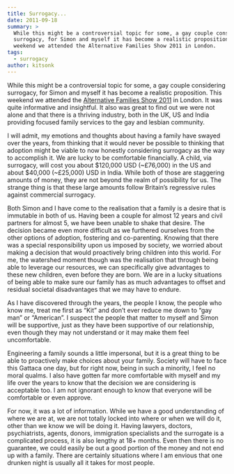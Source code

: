 ```yaml
---
title: Surrogacy...
date: 2011-09-18
summary: >
  While this might be a controversial topic for some, a gay couple considering
  surrogacy, for Simon and myself it has become a realistic proposition.  This
  weekend we attended the Alternative Families Show 2011 in London.
tags:
  - surrogacy
author: kitsonk
---
```


While this might be a controversial topic for some, a gay couple considering
surrogacy, for Simon and myself it has become a realistic proposition. This
weekend we attended the
[Alternative Families Show 2011](https://twitter.com/altfamshow) in London. It
was quite informative and insightful. It also was great to find out we were not
alone and that there is a thriving industry, both in the UK, US and India
providing focused family services to the gay and lesbian community.

I will admit, my emotions and thoughts about having a family have swayed over
the years, from thinking that it would never be possible to thinking that
adoption might be viable to now honestly considering surrogacy as the way to
accomplish it. We are lucky to be comfortable financially. A child, via
surrogacy, will cost you about $120,000 USD (~£76,000) in the US and about
$40,000 (~£25,000) USD in India. While both of those are staggering amounts of
money, they are not beyond the realm of possibility for us. The strange thing is
that these large amounts follow Britain’s regressive rules against commercial
surrogacy.

Both Simon and I have come to the realisation that a family is a desire that is
immutable in both of us. Having been a couple for almost 12 years and civil
partners for almost 5, we have been unable to shake that desire. The decision
became even more difficult as we furthered ourselves from the other options of
adoption, fostering and co-parenting. Knowing that there was a special
responsibility upon us imposed by society, we worried about making a decision
that would proactively bring children into this world. For me, the watershed
moment though was the realisation that through being able to leverage our
resources, we can specifically give advantages to these new children, even
before they are born. We are in a lucky situations of being able to make sure
our family has as much advantages to offset and residual societal disadvantages
that we may have to endure.

As I have discovered through the years, the people I know, the people who know
me, treat me first as “Kit” and don’t ever reduce me down to “gay man” or
“American”. I suspect the people that matter to myself and Simon will be
supportive, just as they have been supportive of our relationship, even though
they may not understand or it may make them feel uncomfortable.

Engineering a family sounds a little impersonal, but it is a great thing to be
able to proactively make choices about your family. Society will have to face
this Gattaca one day, but for right now, being in such a minority, I feel no
moral qualms. I also have gotten far more comfortable with myself and my life
over the years to know that the decision we are considering is acceptable too. I
am not ignorant enough to know that everyone will be comfortable or even
approve.

For now, it was a lot of information. While we have a good understanding of
where we are at, we are not totally locked into where or when we will do it,
other than we know we will be doing it. Having lawyers, doctors, psychiatrists,
agents, donors, immigration specialists and the surrogate is a complicated
process, it is also lengthy at 18+ months. Even then there is no guarantee, we
could easily be out a good portion of the money and not end up with a family.
There are certainly situations where I am envious that one drunken night is
usually all it takes for most people.
